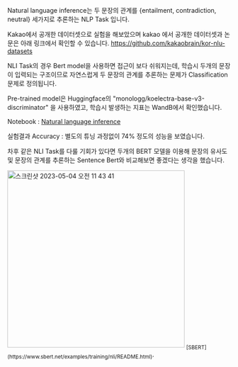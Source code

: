 
Natural language inference는 두 문장의 관계를 {entailment, contradiction, neutral} 세가지로 추론하는 NLP Task 입니다.

Kakao에서 공개한 데이터셋으로 실험을 해보았으며 kakao 에서 공개한 데이터셋과 논문은 아래 링크에서 확인할 수 있습니다.
https://github.com/kakaobrain/kor-nlu-datasets

NLI Task의 경우 Bert model을 사용하면 접근이 보다 쉬워지는데,
학습시 두개의 문장이 입력되는 구조이므로 자연스럽게 두 문장의 관계를 추론하는 문제가 Classification 문제로 정의됩니다.

Pre-trained model은 Huggingface의 "monologg/koelectra-base-v3-discriminator" 을 사용하였고,
학습시 발생하는 지표는 WandB에서 확인했습니다.

Notebook :
[Natural language inference](https://github.com/mypeacefulcode/ml-research/blob/main/Natural%20language%20inference/Natural_language_inference.ipynb)

실험결과 Accuracy : 별도의 튜닝 과정없이 74% 정도의 성능을 보였습니다.  
  
차후 같은 NLI Task를 다룰 기회가 있다면 두개의 BERT 모델을 이용해 문장의 유사도 및 문장의 관계를 추론하는 Sentence Bert와 비교해보면 좋겠다는 생각을 했습니다.

<img width="400" alt="스크린샷 2023-05-04 오전 11 43 41" src="https://user-images.githubusercontent.com/16236194/236099936-b5eb4853-dec1-42a8-8c0f-0ef5913ed5c6.png">
<sub>[SBERT](https://www.sbert.net/examples/training/nli/README.html)</sub>. 
